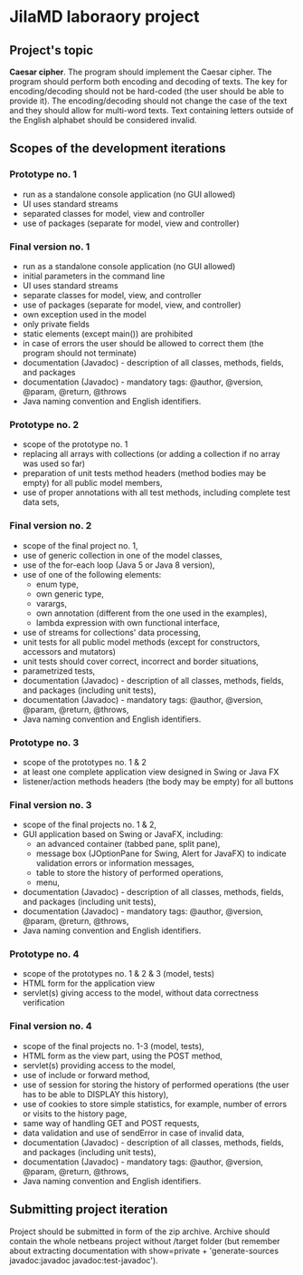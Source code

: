
# JiIaMD laboraory project

## Project's topic

**Caesar cipher**. The program should implement the Caesar cipher. The program should perform both encoding and decoding of texts. The key for encoding/decoding should not be hard-coded (the user should be able to provide it). The encoding/decoding should not change the case of the text and they should allow for multi-word texts. Text containing letters outside of the English alphabet should be considered invalid.

## Scopes of the development iterations

### Prototype no. 1

- run as a standalone console application (no GUI allowed)
- UI uses standard streams
- separated classes for model, view and controller
- use of packages (separate for model, view and controller)

### Final version no. 1

- run as a standalone console application (no GUI allowed)
- initial parameters in the command line
- UI uses standard streams
- separate classes for model, view, and controller
- use of packages (separate for model, view, and controller)
- own exception used in the model
- only private fields
- static elements (except main()) are prohibited
- in case of errors the user should be allowed to correct them (the program should not terminate)
- documentation (Javadoc) - description of all classes, methods, fields, and packages
- documentation (Javadoc) - mandatory tags: @author, @version, @param, @return, @throws
- Java naming convention and English identifiers.

### Prototype no. 2

- scope of the prototype no. 1
- replacing all arrays with collections (or adding a collection if no array was used so far)
- preparation of unit tests method headers (method bodies may be empty) for all public model members,
- use of proper annotations with all test methods, including complete test data sets,

### Final version no. 2

- scope of the final project no. 1,
- use of generic collection in one of the model classes,
- use of the for-each loop (Java 5 or Java 8 version),
- use of one of the following elements:
    - enum type,
    - own generic type,
    - varargs,
    - own annotation (different from the one used in the examples),
    - lambda expression with own functional interface,
- use of streams for collections' data processing,
- unit tests for all public model methods (except for constructors, accessors and mutators)
- unit tests should cover correct, incorrect and border situations,
- parametrized tests,
- documentation (Javadoc) - description of all classes, methods, fields, and packages (including unit tests),
- documentation (Javadoc) - mandatory tags: @author, @version, @param, @return, @throws,
- Java naming convention and English identifiers.

### Prototype no. 3

- scope of the prototypes no. 1 & 2
- at least one complete application view designed in Swing or Java FX
- listener/action methods headers (the body may be empty) for all buttons

### Final version no. 3

- scope of the final projects no. 1 & 2,
- GUI application based on Swing or JavaFX, including:
    - an advanced container (tabbed pane, split pane),
    - message box (JOptionPane for Swing, Alert for JavaFX) to indicate validation errors or information messages,
    - table to store the history of performed operations,
    - menu,
- documentation (Javadoc) - description of all classes, methods, fields, and packages (including unit tests),
- documentation (Javadoc) - mandatory tags: @author, @version, @param, @return, @throws,
- Java naming convention and English identifiers.

### Prototype no. 4

- scope of the prototypes no. 1 & 2 & 3 (model, tests)
- HTML form for the application view
- servlet(s) giving access to the model, without data correctness verification

### Final version no. 4

- scope of the final projects no. 1-3 (model, tests),
- HTML form as the view part, using the POST method,
- servlet(s) providing access to the model,
- use of include or forward method,
- use of session for storing the history of performed operations (the user has to be able to DISPLAY this history),
- use of cookies to store simple statistics, for example, number of errors or visits to the history page,
- same way of handling GET and POST requests,
- data validation and use of sendError in case of invalid data,
- documentation (Javadoc) - description of all classes, methods, fields, and packages (including unit tests),
- documentation (Javadoc) - mandatory tags: @author, @version, @param, @return, @throws,
- Java naming convention and English identifiers.

## Submitting project iteration

Project should be submitted in form of the zip archive.
Archive should contain the whole netbeans project without /target folder (but remember about extracting documentation with show=private + 'generate-sources javadoc:javadoc javadoc:test-javadoc').